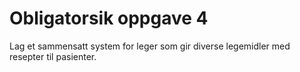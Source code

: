 # Obligatorsik oppgave 4
Lag et sammensatt system for leger som gir diverse legemidler med resepter til pasienter. 

